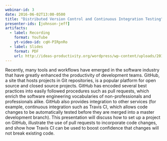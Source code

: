 ```yaml
---
webinar-id: 3
date: 2016-06-02T13:00-0500
title: "Distributed Version Control and Continuous Integration Testing"
presenter-ids: [johnson-jeff]
artifacts:
  - label: Recording
    format: YouTube
    yt-video-id: cqH-PIRpnRo
  - label: Slides
    format: PDF
    url: http://ideas-productivity.org/wordpress/wp-content/uploads/2018/03/webinar003-HPC-Session3.pdf
---
```

Recently, many tools and workflows have emerged in the software
industry that have greatly enhanced the productivity of development
teams. GitHub, a site that hosts projects in Git repositories, is a
popular platform for open source and closed source projects.  GitHub
has encoded several best practices into easily followed procedures
such as pull requests, which enrich the software engineering
vocabularies of non-professionals and professionals alike.  GitHub
also provides integration to other services (for example, continuous
integration such as Travis CI, which allows code changes to be
automatically tested before they are merged into a master development
branch).  This presentation will discuss how to set up a project on
GitHub, illustrate the use of pull requests to incorporate code
changes, and show how Travis CI can be used to boost confidence that
changes will not break existing code.
